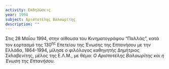 ```yaml
---
activity: Εκδηλώσεις
year: 1994
subject: Αριστοτέλης Βαλαωρίτης
description: ""
---
```


Στις 28 Μαΐου 1994, στην αίθουσα του Κινηματογράφου “Παλλάς”, κατά τον εορτασμό της 130<sup>ης</sup> Επετείου της Ένωσης της Επτανήσου με την Ελλάδα, 1864-1994, μίλησε ο φιλόλογος καθηγητής Δημήτριος Σκλαβενίτης, μέλος της Ε.Λ.Μ., με θέμα: *Ο Αριστοτέλης Βαλαωρίτης και η Ένωση της Επτανήσου.*
